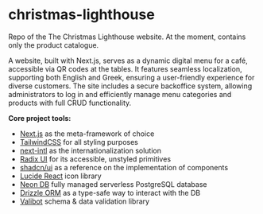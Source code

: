# christmas-lighthouse

Repo of the The Christmas Lighthouse website.
At the moment, contains only the product catalogue.

A website, built with Next.js, serves as a dynamic digital menu for a café, accessible via QR codes at the tables. It features seamless localization, supporting both English and Greek, ensuring a user-friendly experience for diverse customers. The site includes a secure backoffice system, allowing administrators to log in and efficiently manage menu categories and products with full CRUD functionality.

<!-- You can take a look at the website [here](https://thechristmaslighthouse.gr). -->

**Core project tools:**

- [Next.js](https://nextjs.org/) as the meta-framework of choice
- [TailwindCSS](https://tailwindcss.com/) for all styling purposes
- [next-intl](https://next-intl-docs.vercel.app/) as the internationalization solution
- [Radix UI](https://www.radix-ui.com/primitives) for its accessible, unstyled primitives
- [shadcn/ui](https://ui.shadcn.com/) as a reference on the implementation of components
- [Lucide React](https://lucide.dev/) icon library
- [Neon DB](https://neon.tech/home) fully managed serverless PostgreSQL database
- [Drizzle ORM](https://orm.drizzle.team/) as a type-safe way to interact with the DB
- [Valibot](https://valibot.dev/) schema & data validation library
